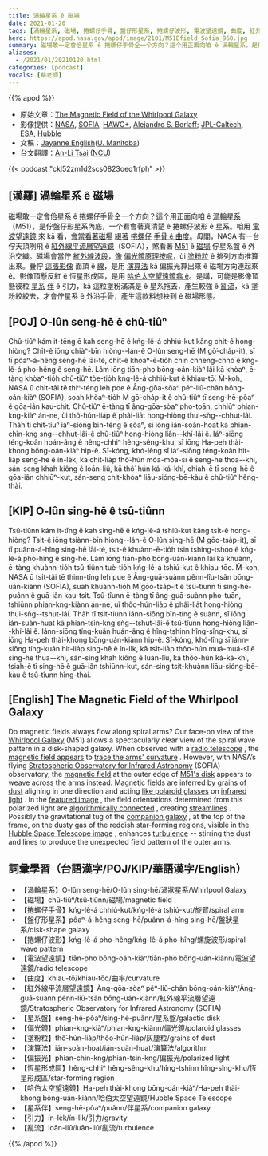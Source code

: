 ```yaml
---
title: 渦輪星系 ê 磁場
date: 2021-01-20
tags: [渦輪星系, 磁場, 捲螺仔手骨, 盤仔形星系, 捲螺仔波形, 電波望遠鏡, 曲度, 紅外線平流層望遠鏡, 星系盤, 偏光鏡, 塗粉粒, 演算法, 偏振光, 恆星形成區, 哈伯太空望遠鏡, 伴, 星系, 引力, 亂流]
hero: https://apod.nasa.gov/apod/image/2101/M51Bfield_Sofia_960.jpg
summary: 磁場敢一定會佮星系 ê 捲螺仔手骨仝一个方向？這个用正面向咱 ê 渦輪星系，是佇盤仔形星系內底，一个看會著真清楚 ê 捲螺仔波形 ê 星系。
aliases:
  - /2021/01/20210120.html
categories: [podcast]
vocals: [蔡老師]
---
```


{{% apod %}}

- 原始文章：[The Magnetic Field of the Whirlpool Galaxy](https://apod.nasa.gov/apod/ap210120.html)
- 影像提供：[NASA](https://www.nasa.gov/), [SOFIA](https://www.nasa.gov/mission_pages/SOFIA/overview/index.html), [HAWC+](https://www.nasa.gov/ames/image-feature/one-of-a-kind-camera-added-to-sofia), [Alejandro S. Borlaff](https://borlaff.github.io/); [JPL-Caltech](https://www.jpl.nasa.gov/), [ESA](https://www.esa.int/), [Hubble](https://www.nasa.gov/mission_pages/hubble/story/index.html)
- 文稿：[Jayanne English](http://www2.physics.umanitoba.ca/u/english/)([U. Manitoba](https://sci.umanitoba.ca/physics-astronomy/))
- 台文翻譯：[An-Li Tsai](mailto:thianbun.taigi@gmail.com) ([NCU](https://www.astro.ncu.edu.tw))

{{< podcast "ckl52zm1d2scs0823oeq1rfph" >}}

## [漢羅] 渦輪星系 ê 磁場

磁場敢一定會佮星系 ê 捲螺仔手骨仝一个方向？這个用正面向咱 ê [渦輪星系](https://apod.nasa.gov/apod/ap190506.html)（M51），是佇盤仔形星系內底，一个看會著真清楚 ê 捲螺仔波形 ê 星系。咱用 [電波望遠鏡](https://en.wikipedia.org/wiki/Radio_telescope) 來 kā 看，[會當看著磁場](https://apod.nasa.gov/apod/ap191216.html) [綴著](https://www.mpifr-bonn.mpg.de/research/fundamental/cosmag) [捲螺仔](https://www.mpifr-bonn.mpg.de/research/fundamental/cosmag) [手骨 ê 曲度](https://www.mpifr-bonn.mpg.de/research/fundamental/cosmag)。毋閣，NASA 有一台佇天頂咧飛 ê [紅外線平流層望遠鏡](https://www.nasa.gov/mission_pages/SOFIA/overview/index.html)（SOFIA），煞看著 [M51](https://youtu.be/yiv6a8BVzPE) ê [磁場](https://www.universetoday.com/76515/magnetic-field/) 佇星系盤 ê 外沿交織。磁場會當佇 [紅外線波段](https://science.nasa.gov/ems/07_infraredwaves)，[像](https://www.baumer.com/ch/en/service-support/technology-highlights/polarization/a/Polarization) [偏光鏡原理按呢](https://www.baumer.com/ch/en/service-support/technology-highlights/polarization/a/Polarization)，ùi [塗粉粒](https://astronomy.swin.edu.au/cosmos/D/Dust+Grain) ê 排列方向推算出來。疊佇 [這張影像](https://www.nasa.gov/feature/magnetic-chaos-hidden-within-the-whirlpool-galaxy) 面頂 ê [線](https://youtu.be/6UlsArvbTeo)，是用 [演算法](https://en.wikipedia.org/wiki/Line_integral_convolution) kā 偏振光算出來 ê 磁場方向連起來 ê。影像頂懸反紅 ê 恆星形成區，是用 [哈伯太空望遠鏡翕 ê](https://hubblesite.org/contents/media/images/2005/12/1677-Image.html)。是講，可能是影像頂懸彼粒 [星系](https://en.wikipedia.org/wiki/NGC_5195) [伴](https://en.wikipedia.org/wiki/NGC_5195) ê 引力，kā 這粒塗粉滿滿是 ê 星系拖去，產生較強 ê [亂流](https://youtu.be/5zI9sG3pjVU)，kā 塗粉絞絞去，才會佇星系 ê 外沿手骨，產生這款料想袂到 ê 磁場形態。

## [POJ] O-lûn seng-hē ê chû-tiûⁿ

Chû-tiûⁿ kám it-tēng ē kah seng-hē ê kńg-lê-á chhiú-kut kâng chi̍t-ê hong-hiòng? Chi̍t-ê iōng chiàⁿ-bīn hiòng--lán-ê O-lûn seng-hē (M gō͘-cha̍p-it), sī tī pôaⁿ-á-hêng seng-hē lāi-té, chi̍t-ê khòaⁿ-ē-tio̍h chin chheng-chhó͘ ê kńg-lê-á pho-hêng ê seng-hē. Lâm iōng tiān-pho bōng-oán-kiàⁿ lâi kā khòaⁿ, ē-tàng khòaⁿ-tio̍h chû-tiûⁿ tòe-tio̍h kńg-lê-á chhiú-kut ê khiau-tō͘. M̄-koh, NASA ū chi̍t-tâi tē thiⁿ-téng leh poe ê Âng-gōa-sòaⁿ pêⁿ-liû-chân bōng-oán-kiàⁿ (SOFIA), soah khòaⁿ-tio̍h M gō͘-cha̍p-it ê chû-tiûⁿ tī seng-hē-pôaⁿ ê gōa-iân kau-chit. Chû-tiûⁿ ē-tàng tī âng-gōa-sòaⁿ pho-toān, chhiūⁿ phian-kng-kiàⁿ án-ne, ùi thô͘-hún-lia̍p ê phâi-lia̍t hong-hiòng thui-sǹg--chhut-lâi. Tha̍h tī chit-tiuⁿ iáⁿ-siōng bīn-téng ê sòaⁿ, sī iōng ián-soàn-hoat kā phian-chìn-kng sǹg--chhut-lâi-ê chû-tiûⁿ hong-hiòng liân--khí-lâi ê. Iáⁿ-siōng téng-koân hoán-âng ê hêng-chhiⁿ hêng-sêng-khu, sī iōng Ha-peh thài-khong bōng-oán-kiàⁿ hip-ê. Sī-kóng, khó-lêng sī iáⁿ-siōng téng-koân hit-lia̍p seng-hē ê ín-le̍k, kā chi̍t-lia̍p thô͘-hún móa-móa-sī ê seng-hē thoa--khì, sán-seng khah kiông ê loān-liû, kā thô͘-hún ká-ká-khì, chiah-ē tī seng-hē ê gōa-iân chhiūⁿ-kut, sán-seng chit-khòaⁿ liāu-sióng-bē-kàu ê chû-tiûⁿ hêng-thài.

## [KIP] O-lûn sing-hē ê tsû-tiûnn

Tsû-tiûnn kám it-tīng ē kah sing-hē ê kńg-lê-á tshiú-kut kâng tsi̍t-ê hong-hiòng? Tsi̍t-ê iōng tsiànn-bīn hiòng--lán-ê O-lûn sing-hē (M gōo-tsa̍p-it), sī tī puânn-á-hîng sing-hē lāi-té, tsi̍t-ê khuànn-ē-tio̍h tsin tshing-tshóo ê kńg-lê-á pho-hîng ê sing-hē. Lâm iōng tiān-pho bōng-uán-kiànn lâi kā khuànn, ē-tàng khuànn-tio̍h tsû-tiûnn tuè-tio̍h kńg-lê-á tshiú-kut ê khiau-tōo. M̄-koh, NASA ū tsi̍t-tâi tē thinn-tíng leh pue ê Âng-guā-suànn pênn-lîu-tsân bōng-uán-kiànn (SOFIA), suah khuànn-tio̍h M gōo-tsa̍p-it ê tsû-tîunn tī sing-hē-puânn ê guā-iân kau-tsit. Tsû-tîunn ē-tàng tī âng-guā-suànn pho-tuān, tshiūnn phian-kng-kiànn án-ne, uì thôo-hún-lia̍p ê phâi-lia̍t hong-hiòng thui-sǹg--tshut-lâi. Tha̍h tī tsit-tiunn iánn-siōng bīn-tíng ê suànn, sī iōng ián-suàn-huat kā phian-tsìn-kng sǹg--tshut-lâi-ê tsû-tîunn hong-hiòng liân--khí-lâi ê. Iánn-siōng tíng-kuân huán-âng ê hîng-tshinn hîng-sîng-khu, sī iōng Ha-peh thài-khong bōng-uán-kiànn hip-ê. Sī-kóng, khó-lîng sī iánn-siōng tíng-kuân hit-lia̍p sing-hē ê ín-li̍k, kā tsi̍t-lia̍p thôo-hún muá-muá-sī ê sing-hē thua--khì, sán-sing khah kiông ê luān-lîu, kā thôo-hún ká-ká-khì, tsiah-ē tī sing-hē ê guā-iân tshiūnn-kut, sán-sing tsit-khuànn liāu-sióng-bē-kàu ê tsû-tîunn hîng-thài.

## [English] The Magnetic Field of the Whirlpool Galaxy 

Do magnetic fields always flow along spiral arms? Our face-on view of the [Whirlpool Galaxy](https://apod.nasa.gov/apod/ap190506.html) (M51) allows a spectacularly clear view of the spiral wave pattern in a disk-shaped galaxy. When observed with a [radio telescope](https://en.wikipedia.org/wiki/Radio_telescope) , the [magnetic field appears](https://apod.nasa.gov/apod/ap191216.html) to [trace the arms' curvature](https://www.mpifr-bonn.mpg.de/research/fundamental/cosmag) . However, with NASA’s flying [Stratospheric Observatory for Infrared Astronomy](https://www.nasa.gov/mission_pages/SOFIA/overview/index.html) (SOFIA) observatory, the [magnetic field](https://www.universetoday.com/76515/magnetic-field/) at the outer edge of [M51's disk](https://youtu.be/yiv6a8BVzPE) appears to weave across the arms instead. Magnetic fields are inferred by [grains of dust](https://astronomy.swin.edu.au/cosmos/D/Dust+Grain) aligning in one direction and acting [like polaroid glasses](https://www.baumer.com/ch/en/service-support/technology-highlights/polarization/a/Polarization) on [infrared light](https://science.nasa.gov/ems/07_infraredwaves) . In the [featured image](https://www.nasa.gov/feature/magnetic-chaos-hidden-within-the-whirlpool-galaxy) , the field orientations determined from this polarized light are [algorithmically connected](https://en.wikipedia.org/wiki/Line_integral_convolution) , creating [streamlines](https://youtu.be/6UlsArvbTeo) . Possibly the gravitational tug of the [companion galaxy](https://en.wikipedia.org/wiki/NGC_5195) , at the top of the frame, on the dusty gas of the reddish star-forming regions, visible in the [Hubble Space Telescope image](https://hubblesite.org/contents/media/images/2005/12/1677-Image.html) , enhances [turbulence](https://youtu.be/5zI9sG3pjVU) -- stirring the dust and lines to produce the unexpected field pattern of the outer arms.

## 詞彙學習（台語漢字/POJ/KIP/華語漢字/English）

- 【渦輪星系】O-lûn seng-hē/O-lûn sing-hē/渦狀星系/Whirlpool Galaxy
- 【磁場】chû-tiûⁿ/tsû-tiûnn/磁場/magnetic field
- 【捲螺仔手骨】kńg-lê-á chhiú-kut/kńg-lê-á tshiú-kut/旋臂/spiral arm
- 【盤仔形星系】pôaⁿ-á-hêng seng-hē/puânn-á-hîng sing-hē/盤狀星系/disk-shape galaxy
- 【捲螺仔波形】kńg-lê-á pho-hêng/kńg-lê-á pho-hîng/螺旋波形/spiral wave pattern
- 【電波望遠鏡】tiān-pho bōng-oán-kiàⁿ/tiān-pho bōng-uán-kiànn/電波望遠鏡/radio telescope
- 【曲度】khiau-tō͘/khiau-tōo/曲率/curvature
- 【紅外線平流層望遠鏡】Âng-gōa-sòaⁿ pêⁿ-liû-chân bōng-oán-kiàⁿ/Âng-guā-suànn pênn-liû-tsân bōng-uán-kiànn/紅外線平流層望遠鏡/Stratospheric Observatory for Infrared Astronomy (SOFIA)
- 【星系盤】seng-hē-pôaⁿ/sing-hē-puânn/星系盤/galactic disk
- 【偏光鏡】phian-kng-kiàⁿ/phian-kng-kiànn/偏光鏡/polaroid glasses
- 【塗粉粒】thô͘-hún-lia̍p/thôo-hún-lia̍p/灰塵粒/grains of dust
- 【演算法】ián-soàn-hoat/ián-suàn-huat/演算法/algorithm
- 【偏振光】phian-chìn-kng/phian-tsìn-kng/偏振光/polarized light
- 【恆星形成區】hêng-chhiⁿ hêng-sêng-khu/hîng-tshinn hîng-sîng-khu/恆星形成區/star-forming region
- 【哈伯太空望遠鏡】Ha-peh thài-khong bōng-oán-kiàⁿ/Ha-peh thài-khong bōng-uán-kiànn/哈伯太空望遠鏡/Hubble Space Telescope
- 【星系伴】seng-hē-pôaⁿ/puânn/伴星系/companion galaxy
- 【引力】ín-le̍k/ín-li̍k/引力/gravity
- 【亂流】loān-liû/luān-liû/亂流/turbulence

{{% /apod %}}

